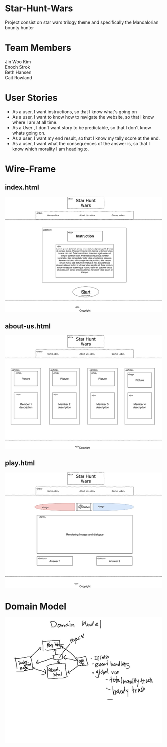 # Star-Hunt-Wars
Project consist on star wars trilogy theme and specifically the Mandalorian bounty hunter 

# Team Members  
Jin Woo Kim  
Enoch Strok  
Beth Hansen  
Cait Rowland  

# User Stories
- As a user, I want instructions, so that I know what's going on
- As a user, I want to know how to navigate the website, so that I know where I am at all time.
- As a User , I don't want story to be predictable, so that I don't know whats going on.
- As a user, I want my end result, so that I know my tally score at the end.
- As a user, I want what the consequences of the answer is, so that I know which morality I am heading to.

# Wire-Frame
## index.html
![index.html](./image/index.jpg)
## about-us.html
![About-Us.html](./image/aboutus.jpg)
## play.html
![play.html](./image/play.jpg)

# Domain Model
![Domain Model](./image/Domain-Model.jpeg)
